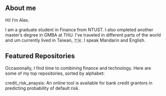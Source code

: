 
## About me
Hi! I’m Alex.

I am a graduate student in Finance from NTUST. I also ompleted another master’s degree in GMBA at THU.
I’ve traveled in different parts of the world and um currently lived in Taiwan, 🇹🇼. I speak Mandarin and English.


## Featured Repositories

Occasionally, I find time to combining finance and technology.
Here are some of my top repositories, sorted by alphabet:

credit_risk_anaysis: An online tool is available for bank credit grantors in predicting probability of default risk.

